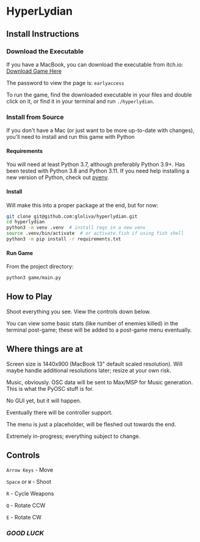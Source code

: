 # HyperLydian

## Install Instructions

### Download the Executable

If you have a MacBook, you can download the executable from itch.io:
[Download Game Here](https://gloliva.itch.io/hyperlydian)

The password to view the page is: `earlyaccess`

To run the game, find the downloaded executable in your files and double click on it, or find it in your terminal and run `./hyperlydian`.

### Install from Source

If you don't have a Mac (or just want to be more up-to-date with changes), you'll need to install and run this game with Python

#### Requirements

You will need at least Python 3.7, although preferably Python 3.9+. Has been tested with Python 3.8 and Python 3.11. If you need help installing a new version of Python, check out [pyenv](https://github.com/pyenv/pyenv).

#### Install

Will make this into a proper package at the end, but for now:

```bash
git clone git@github.com:gloliva/hyperlydian.git
cd hyperlydian
python3 -m venv .venv  # install reqs in a new venv
source .venv/bin/activate  # or activate.fish if using fish shell
python3 -m pip install -r requirements.txt
```

#### Run Game

From the project directory:

```bash
python3 game/main.py
```

## How to Play

Shoot everything you see. View the controls down below.

You can view some basic stats (like number of enemies killed) in the terminal post-game; these will be added to a post-game menu eventually.

## Where things are at

Screen size is 1440x900 (MacBook 13" default scaled resolution). Will maybe handle additional resolutions later; resize at your own risk.

Music, obviously. OSC data will be sent to Max/MSP for Music generation. This is what the PyOSC stuff is for.

No GUI yet, but it will happen.

Eventually there will be controller support.

The menu is just a placeholder, will be fleshed out towards the end.

Extremely in-progress; everything subject to change.

## Controls

`Arrow Keys` - Move

`Space` or `W` - Shoot

`R` - Cycle Weapons

`Q` - Rotate CCW

`E` - Rotate CW

### *GOOD LUCK*
